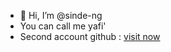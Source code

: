 - 👋 Hi, I’m @sinde-ng
-    You can call me yafi'
-    Second account github : <a href="github.com/naufal-yaf">visit now</a>

